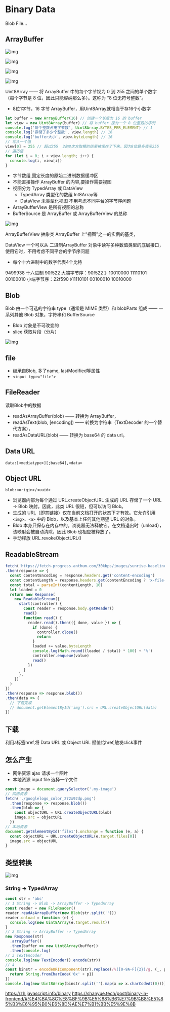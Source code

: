 # Binary Data

Blob File...

## ArrayBuffer

![img](./images/arraybuffer-view-buffersource.svg)

![img](./images/arraybuffer-views.svg)

![img](./images/8bit-integer-256.svg)

![img](./images/8bit-integer-257.svg)

Uint8Array —— 将 ArrayBuffer 中的每个字节视为 0 到 255 之间的单个数字（每个字节是 8 位，因此只能容纳那么多）。这称为 “8 位无符号整数”。

- 8位1字节，16 字节 ArrayBuffer，用Uint8Array就相当于存16个小数字

```js
let buffer = new ArrayBuffer(16) // 创建一个长度为 16 的 buffer
let view = new Uint8Array(buffer) // 将 buffer 视为一个 8 位整数的序列
console.log('每个整数占用字节数', Uint8Array.BYTES_PER_ELEMENT) // 1
console.log('存储了多少个整数', view.length) // 16
console.log('buffer大小', view.byteLength) // 16
// 写入一个值
view[0] = 255 // 超过255  2的8次方取模的结果被保存了下来，因为8位最多表示255
// 遍历值
for (let i = 0; i < view.length; i++) {
  console.log(i, view[i])
}
```

- 字节数组,固定长度的原始二进制数据缓冲区
- 不能直接操作 ArrayBuffer 的内容,要操作需要视图
- 视图分为 TypedArray 或 DataView
  - TypedArray 类型化的数组 Int8Array等
  - DataView 未类型化视图 不用考虑不同平台的字节序问题
- ArrayBufferView 是所有视图的总称
- BufferSource 是 ArrayBuffer 或 ArrayBufferView 的总称

![img](./images/binary-data.drawio.png)

ArrayBufferView 抽象类 ArrayBuffer 上“视图”之一的实例的基类，

DataView 一个可以从 二进制ArrayBuffer 对象中读写多种数值类型的底层接口，使用它时，不用考虑不同平台的字节序问题

- 每个十六进制中的数字代表4个比特

9499938 十六进制 90f522
大端字节序：90f522 》10010000 11110101 00100010
小端字节序：22f590 》11110101 00100010 10010000

## Blob

Blob 由一个可选的字符串 type（通常是 MIME 类型）和 blobParts 组成 —— 一系列其他 Blob 对象，字符串和 BufferSource

- Blob 对象是不可改变的
- slice 获取片段（分片）

![img](./images/blob.svg)

## file

- 继承自Blob, 多了name, lastModified等属性
- `<input type="file">`

## FileReader

读取Blob中的数据

- readAsArrayBuffer(blob) —— 转换为 ArrayBuffer，
- readAsText(blob, [encoding]) —— 转换为字符串（TextDecoder 的一个替代方案），
- readAsDataURL(blob) —— 转换为 base64 的 data url。

## Data URL

```text
data:[<mediatype>][;base64],<data>
```

## Object URL

```text
blob:<origin>/<uuid>
```

- 浏览器内部为每个通过 URL.createObjectURL 生成的 URL 存储了一个 URL → Blob 映射。因此，此类 URL 很短，但可以访问 Blob。
- 生成的 URL（即其链接）仅在当前文档打开的状态下才有效。它允许引用 `<img>`、`<a>` 中的 Blob，以及基本上任何其他期望 URL 的对象。
- Blob 本身只保存在内存中的。浏览器无法释放它。在文档退出时（unload），该映射会被自动清除，因此 Blob 也相应被释放了。
- 手动释放 URL.revokeObjectURL()

## ReadableStream

```js
fetch('https://fetch-progress.anthum.com/30kbps/images/sunrise-baseline.jpg')
.then(response => {
  const contentEncoding = response.headers.get('content-encoding')
  const contentLength = response.headers.get(contentEncoding ? 'x-file-size' : 'content-length')
  const total = parseInt(contentLength, 10)
  let loaded = 0
  return new Response(
    new ReadableStream({
      start(controller) {
        const reader = response.body.getReader()
        read()
        function read() {
          reader.read().then(({ done, value }) => {
            if (done) {
              controller.close()
              return
            }
            loaded += value.byteLength
            console.log(Math.round((loaded / total) * 100) + '%')
            controller.enqueue(value)
            read()
          })
        }
      },
    })
  )
})
.then(response => response.blob())
.then(data => {
  // 下载完成
  // document.getElementById('img').src = URL.createObjectURL(data)
})
```

## 下载

利用a标签href,将 Data URL 或 Object URL 赋值给href,触发click事件

## 怎么产生

- 网络资源 ajax 请求一个图片
- 本地资源 input file 选择一个文件

```js
const image = document.querySelector('.my-image')
// 网络资源
fetch('./googlelogo_color_272x92dp.png')
  .then(response => response.blob())
  .then(blob => {
    const objectURL = URL.createObjectURL(blob)
    image.src = objectURL
  })
// 本地资源
document.getElementById('file1').onchange = function (e, a) {
  const objectURL = URL.createObjectURL(e.target.files[0])
  image.src = objectURL
}
```

## 类型转换

![img](./images/无标题-2022-09-14-2308.excalidraw.svg)

### String -> TypedArray

```js
const str = 'abc'
// 1 String -> Blob -> ArrayBuffer -> TypedArray
const reader = new FileReader()
reader.readAsArrayBuffer(new Blob(str.split('')))
reader.onload = function (e) {
  console.log(new Uint8Array(e.target.result))
}
// 2 String -> ArrayBuffer -> TypedArray
new Response(str)
  .arrayBuffer()
  .then(buffer => new Uint8Array(buffer))
  .then(console.log)
// 3 TextEncoder
console.log(new TextEncoder().encode(str))
// 4
const binstr = encodeURIComponent(str).replace(/%([0-9A-F]{2})/g, (_, p1) => {
  return String.fromCharCode('0x' + p1)
})
console.log(new Uint8Array(binstr.split('').map(x => x.charCodeAt(0))))
```

<https://zh.javascript.info/binary>
<https://shanyue.tech/post/binary-in-frontend/#%E4%BA%8C%E8%BF%9B%E5%88%B6%E7%9B%B8%E5%85%B3%E6%95%B0%E6%8D%AE%E7%B1%BB%E5%9E%8B>
